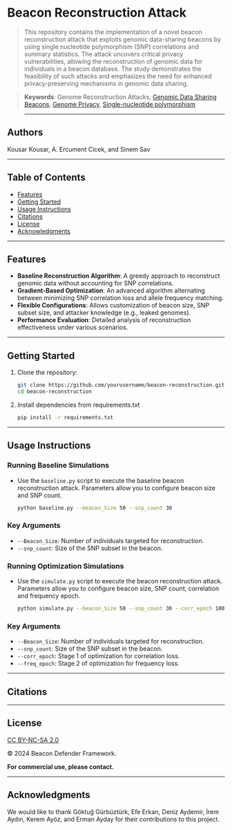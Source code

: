 # Beacon Reconstruction Attack
>This repository contains the implementation of a novel beacon reconstruction attack that exploits genomic data-sharing beacons by using single nucleotide polymorphism (SNP) correlations and summary statistics. The attack uncovers critical privacy vulnerabilities, allowing the reconstruction of genomic data for individuals in a beacon database. The study demonstrates the feasibility of such attacks and emphasizes the need for enhanced privacy-preserving mechanisms in genomic data sharing.

> **Keywords**: Genome Reconstruction Attacks, [Genomic Data Sharing Beacons](https://en.wikipedia.org/wiki/Global_Alliance_for_Genomics_and_Health), [ Genome Privacy](https://en.wikipedia.org/wiki/Genetic_privacy), [Single-nucleotide polymorphism](https://en.wikipedia.org/wiki/Single-nucleotide_polymorphism)

> ---

## Authors

Kousar Kousar, A. Ercument Cicek, and Sinem Sav  

---

## Table of Contents
- [Features](#features)
- [Getting Started](#getting-started)
- [Usage Instructions](#usage-instructions)
- [Citations](#citations)
- [License](#license)
- [Acknowledgments](#acknowledgments)

---

## Features

- **Baseline Reconstruction Algorithm**: A greedy approach to reconstruct genomic data without accounting for SNP correlations.
- **Gradient-Based Optimization**: An advanced algorithm alternating between minimizing SNP correlation loss and allele frequency matching.
- **Flexible Configurations**: Allows customization of beacon size, SNP subset size, and attacker knowledge (e.g., leaked genomes).
- **Performance Evaluation**: Detailed analysis of reconstruction effectiveness under various scenarios.

---
## Getting Started

1. Clone the repository:
   ```bash
   git clone https://github.com/yourusername/beacon-reconstruction.git
   cd beacon-reconstruction

2. Install dependencies from requirements.txt
   ```bash
   pip install -r requirements.txt
---

## Usage Instructions
### Running Baseline Simulations
- Use the `baseline.py` script to execute the baseline beacon reconstruction attack. Parameters allow you to configure beacon size and SNP count.
   ```bash
   python baseline.py --beacon_Size 50 --snp_count 30

### Key Arguments

- `--Beacon_Size`: Number of individuals targeted for reconstruction.
- `--snp_count`: Size of the SNP subset in the beacon.
 
### Running Optimization Simulations
- Use the `simulate.py` script to execute the beacon reconstruction attack. Parameters allow you to configure beacon size, SNP count, correlation and frequency epoch.
   ```bash
   python simulate.py --beacon_Size 50 --snp_count 30 --corr_epoch 1001 --freq_epoch 501

### Key Arguments

- `--Beacon_Size`: Number of individuals targeted for reconstruction.
- `--snp_count`: Size of the SNP subset in the beacon.
- `--corr_epoch`: Stage 1 of optimization for correlation loss.
- `--freq_epoch`: Stage 2 of optimization for frequency loss.

---
## Citations

---
## License

[CC BY-NC-SA 2.0](https://creativecommons.org/licenses/by-nc-sa/2.0/)


© 2024 Beacon Defender Framework.

**For commercial use, please contact.**


---

## Acknowledgments

We would like to thank Göktuğ Gürbüztürk, Efe Erkan, Deniz Aydemir, İrem Aydın, Kerem Ayöz, and Erman Ayday for their contributions to this project.
